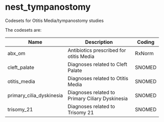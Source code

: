 # nest_tympanostomy
Codesets for Otitis Media/tympanostomy studies

The codesets are:

| Name        | Description  | Coding
| ----------- | ----------- |-----------  |
| abx_om      | Antibiotics prescribed for otitis Media| RxNorm |
| cleft_palate   | Diagnoses related to Cleft Palate       | SNOMED |
| otitis_media   | Diagnoses related to Otitis Media      | SNOMED |
| primary_cilia_dyskinesia   | Diagnoses related to Primary Ciliary Dyskinesia      | SNOMED |
| trisomy_21   | Diagnoses related to Trisomy 21      | SNOMED |
